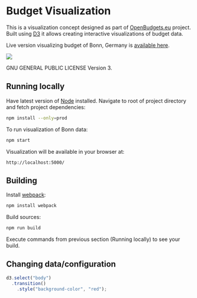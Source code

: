 # Budget Visualization

This is a visualization concept designed as part of [OpenBudgets.eu](https://openbudgets.eu/) project. Built using [D3](https://d3js.org/) it allows creating interactive visualizations of budget data.

Live version visualizing budget of Bonn, Germany is [available here](https://budget-bonn.herokuapp.com/).

<img src="https://image.ibb.co/nq5qxw/screen1.png" align="center">


GNU GENERAL PUBLIC LICENSE Version 3.

## Running locally

Have latest version of [Node](https://nodejs.org/en/) installed. Navigate to root of project directory and fetch project dependencies:
```bash
npm install --only=prod
```
To run visualization of Bonn data:
```bash
npm start
```
Visualization will be available in your browser at:
```
http://localhost:5000/
```

## Building

Install [webpack](https://webpack.js.org/):

```bash
npm install webpack
```

Build sources:

```bash
npm run build
```
Execute commands from previous section (Running locally) to see your build.


## Changing data/configuration

```js
d3.select("body")
  .transition()
    .style("background-color", "red");
```
